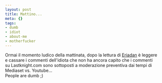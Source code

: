 ```yaml
--- 
layout: post
title: Mattino...
meta: {}
tags: 
- dumb
- idiot
- about-me
- motherfucker
---
```

Ormai il momento ludico della mattinata, dopo la lettura di [Eriadan][1] è leggere e cassare i commenti dell'idiota che non ha ancora capito che i commenti su Lastknight.com sono sottoposti a moderazione preventiva dai tempi di Mediaset vs. Youtube...  
People are dumb ;)

[1]: http://www.shockdom.com/eriadan 
